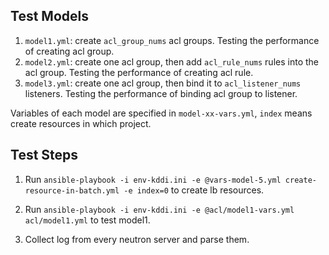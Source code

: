 
## Test Models

1. `model1.yml`: create `acl_group_nums` acl groups. Testing the performance of creating acl group.
2. `model2.yml`: create one acl group, then add `acl_rule_nums` rules into the acl group. Testing the performance of creating acl rule.
3. `model3.yml`: create one acl group, then bind it to `acl_listener_nums` listeners. Testing the performance of binding acl group to listener.

Variables of each model are specified in `model-xx-vars.yml`, `index` means create resources in which project.

## Test Steps

1. Run `ansible-playbook -i env-kddi.ini -e @vars-model-5.yml create-resource-in-batch.yml -e index=0` to create lb resources.

2. Run `ansible-playbook -i env-kddi.ini -e @acl/model1-vars.yml acl/model1.yml` to test model1.

3. Collect log from every neutron server and parse them.